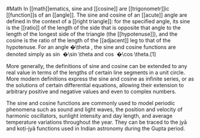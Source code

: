 #Math 
In [[math]]ematics, sine and [[cosine]] are [[trigonometr]]ic [[function]]s of an [[angle]]. The sine and cosine of an [[acute]] angle are defined in the context of a [[right triangle]]: for the specified angle, its sine is the [[ratio]] of the length of the side that is opposite that angle to the length of the longest side of the triangle (the [[hypotenuse]]), and the cosine is the ratio of the length of the [[adjacent]] leg to that of the hypotenuse. For an angle 
�\theta , the sine and cosine functions are denoted simply as 
sin
⁡
�\sin \theta  and 
cos
⁡
�\cos \theta.[1]

More generally, the definitions of sine and cosine can be extended to any real value in terms of the lengths of certain line segments in a unit circle. More modern definitions express the sine and cosine as infinite series, or as the solutions of certain differential equations, allowing their extension to arbitrary positive and negative values and even to complex numbers.

The sine and cosine functions are commonly used to model periodic phenomena such as sound and light waves, the position and velocity of harmonic oscillators, sunlight intensity and day length, and average temperature variations throughout the year. They can be traced to the jyā and koṭi-jyā functions used in Indian astronomy during the Gupta period.